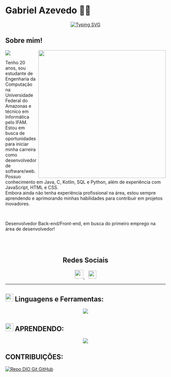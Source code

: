 
<h1>Gabriel Azevedo 👨‍💻</h1>

<p align="center">
   <a href="https://git.io/typing-svg"><img src="https://readme-typing-svg.demolab.com?font=Fira+Code&size=30&pause=1000&color=FFDB56&center=true&vCenter=true&width=500&height=100&lines=Back-end+Developer+%F0%9F%92%BB;Computer+Engineering+%E2%9D%A4" alt="Typing SVG" /></a>
</p>

<h2>Sobre mim!</h2>
<img align='right' src="https://awesome-github-stats.azurewebsites.net/user-stats/gzeved14?cardType=level&theme=dracula&preferLogin=false" width=400/>
<img src="https://img.shields.io/static/v1?label=Overview&message=Gabriel-Azevedo&color=f8efd4&style=for-the-badge&logo=GitHub"/>
<p>
    Tenho 20 anos, sou estudante de Engenharia da Computação na Universidade Federal do Amazonas e técnico em Informática pelo IFAM. Estou em busca de oportunidades para iniciar minha carreira como desenvolvedor de software/web.<br/>
    Possuo conhecimento em Java, C, Kotlin, SQL e Python, além de experiência com JavaScript, HTML e CSS.<br/>
    Embora ainda não tenha experiência profissional na área, estou sempre aprendendo e aprimorando minhas habilidades para contribuir em projetos inovadores.
</p>
<br/>
<p>Desenvolvedor Back-end/Front-end, em busca do primeiro emprego na área de desenvolvedor!</p>

<br><br>

<h2 align="center">Redes Sociais</h2>

<p align="center">
    <a href="mailto:gabrielazevedomartins96@gmail.com">
        <img width="27" src="https://cdn-icons-png.flaticon.com/512/732/732200.png" />
    </a>
    &nbsp;&nbsp;
    <a href="https://www.linkedin.com/in/gabriel-azevedo-martins">
        <img width="25" src="https://cdn-icons-png.flaticon.com/512/3536/3536505.png"/>
    </a>
</p>

<hr>

<h2><img src="https://media2.giphy.com/media/QssGEmpkyEOhBCb7e1/giphy.gif?cid=ecf05e47a0n3gi1bfqntqmob8g9aid1oyj2wr3ds3mg700bl&rid=giphy.gif" width ="25"/> Linguagens e Ferramentas:</h2>
<p align="center">
    <a href="https://skillicons.dev">
        <img src="https://skillicons.dev/icons?i=css,html,github,kotlin,c,idea,eclipse,linux,vscode,git&perline=10" />
    </a>
</p>
  <h2><img src="https://media2.giphy.com/media/juua9i2c2fA0AIp2iq/giphy.gif?cid=ecf05e47toumqdv4j11uphpu3jwyd67v0c7pwe0u0xtq9kix&ep=v1_gifs_related&rid=giphy.gif&ct=s" width="25"/> APRENDENDO:</h2>
  <p align="center">
    <a href="https://skillicons.dev">
      <img src="https://skillicons.dev/icons?i=java,py,ruby,nodejs,cs,cpp,js,angular,mysql,bootstrap&perline=14" />
    </a>
  </p>
</p>

<h2>CONTRIBUIÇÕES:</h2>

<a href="https://github.com/elidianaandrade/dio-lab-open-source" target="gabriel-azevedo">
  <img src="https://github-readme-stats.vercel.app/api/pin/?username=elidianaandrade&repo=dio-lab-open-source&bg_color=000&border_color=30A3DC&show_icons=true&icon_color=30A3DC&title_color=E94D5F&text_color=FFF" alt="Repo DIO Git GitHub"/>
</a>
</div>

